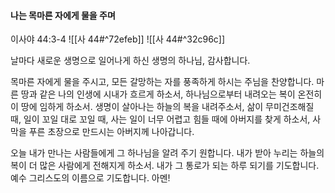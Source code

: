 #### 나는 목마른 자에게 물을 주며

이사야 44:3-4
![[사 44#^72efeb]]
![[사 44#^32c96c]]


날마다 새로운 생명으로 일어나게 하신 생명의 하나님, 감사합니다.

목마른 자에게 물을 주시고, 모든 갈망하는 자를 풍족하게 하시는 주님을 찬양합니다. 마른 땅과 같은 나의 인생에 시내가 흐르게 하소서, 하나님으로부터 내려오는 복이 온전히 이 땅에 임하게 하소서. 생명이 살아나는 하늘의 복을 내려주소서, 삶이 무미건조해질 때, 일이 꼬일 대로 꼬일 때, 사는 일이 너무 어렵고 힘들 때에 아버지를 찾게 하소서, 사막을 푸른 초장으로 만드시는 아버지께 나아갑니다.

오늘 내가 만나는 사람들에게 그 하나님을 알려 주기 원합니다. 내가 받아 누리는 하늘의 복이 더 많은 사람에게 전해지게 하소서. 내가 그 통로가 되는 하루 되기를 기도합니다. 
예수 그리스도의 이름으로 기도합니다. 아멘!